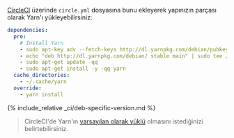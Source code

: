 [CircleCI](https://circleci.com/) üzerinde `circle.yml` dosyasına bunu ekleyerek yapınızın parçası olarak Yarn'ı yükleyebilirsiniz:

```yml
dependencies:
  pre:
    # Install Yarn
    - sudo apt-key adv --fetch-keys http://dl.yarnpkg.com/debian/pubkey.gpg
    - echo "deb http://dl.yarnpkg.com/debian/ stable main" | sudo tee /etc/apt/sources.list.d/yarn.list
    - sudo apt-get update -qq
    - sudo apt-get install -y -qq yarn
  cache_directories:
    - ~/.cache/yarn
  override:
    - yarn install
```

{% include_relative _ci/deb-specific-version.md %}

> CircleCI'de Yarn'ın [varsayılan olarak yüklü](https://discuss.circleci.com/t/preinstall-yarn/7353) olmasını istediğinizi belirtebilirsiniz.